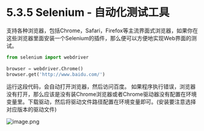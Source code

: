 # 5.3.5 Selenium - 自动化测试工具

支持各种浏览器，包括Chrome，Safari，Firefox等主流界面式浏览器，如果你在这些浏览器里面安装一个Selenium的插件，那么便可以方便地实现Web界面的测试。

```python
from selenium import webdriver
 
browser = webdriver.Chrome()
browser.get('http://www.baidu.com/')
```

运行这段代码，会自动打开浏览器，然后访问百度。
如果程序执行错误，浏览器没有打开，那么应该是没有装Chrome浏览器或者Chrome驱动器没有配置在环境变量里。下载驱动，然后将驱动文件路径配置在环境变量即可。(安装要注意选择对应版本的驱动文件)


![image.png](https://cdn.nlark.com/yuque/0/2019/png/235650/1553674625339-227ad35c-7577-4366-83f8-11b509d9fa0e.png#align=left&display=inline&height=419&name=image.png&originHeight=838&originWidth=1888&size=94188&status=done&width=944)

